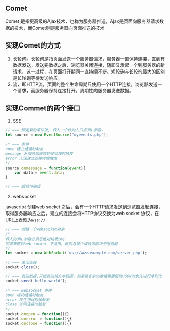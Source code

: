 
## Comet
Comet 是指更高级的Ajax技术，也称为服务器推送，Ajax是页面向服务器请求数据的技术，而Comet则是服务器向页面推送的技术

## 实现Comet的方式
1. 长轮询。长轮询是指页面发送一个服务器请求，服务器一直保持连接，直到有数据发送，发送完数据之后，浏览器关闭连接，随即又发起一个到服务器的新请求，这一过程，在页面打开期间一直持续不断。短轮询与长轮询最大的区别是长轮询等待发送响应。
2. 流，即HTTP流，页面的整个生命周期只使用一个HTTP连接，浏览器发送一个请求，而服务器保持连接打开，周期性向服务器发送数据。

## 实现Commet的两个接口
1. SSE

```js
// === 预定新的事件流, 传入一个作为入口点URL参数，
let source = new EventSource("myevents.php");

/* === 事件
open 建立连接时触发
message 从服务器接收到使劲按时触发
error 无法建立连接时候触发
*/
source.onmessage = function(event){
    var data = event.data;
}

// === 后续待编辑
```



2. websocket

javascript 创建web socket 之后，会有一个HTTP请求发送到浏览器发起连接，取得服务器响应之后，建立的连接会将HTTP协议交换为web socket 协议，在URL上表现为`wss://`


```js
// === 创建一个websocket对象
/*
传入的URL参数必须是绝对垃圾ing
同源策略对web socket 不适用，是否与某个域通信取决于服务器
*/
let socket = new WebSocket('ws://www.example.com/server.php');

// === 关闭连接
socket.close();

// === 发送数据,只能发送纯文本数据，如果是复杂的数据需要借助JSON对象先进行序列化
socket.send('hello world');

/* === websocket 事件
open 成功连接时触发
error 发生错误时候触发
close 关闭连接时触发
*/
socket.onopen = function(){}
socket.onerror = function(){}
socket.onclose = function(){}
```